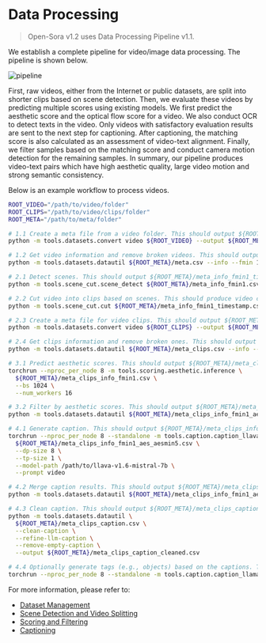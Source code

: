 # Data Processing
>Open-Sora v1.2 uses Data Processing Pipeline v1.1.

We establish a complete pipeline for video/image data processing. The pipeline is shown below.

![pipeline](/assets/readme/report_data_pipeline.png)

First, raw videos,
either from the  Internet or public datasets, are split into shorter clips based on scene detection.
Then, we evaluate these videos by predicting multiple scores using existing models. We first predict the aesthetic score
and the optical flow score for a video. We also conduct OCR to detect texts in the video. Only videos with satisfactory
evaluation results are sent to the next step for captioning. After captioning, the matching score is also calculated as
an assessment of video-text alignment. Finally, we filter samples based on the matching score and
conduct camera motion detection for the remaining samples.
In summary, our pipeline produces video-text pairs which have high aesthetic quality, large video motion and strong
semantic consistency.

Below is an example workflow to process videos.

```bash
ROOT_VIDEO="/path/to/video/folder"
ROOT_CLIPS="/path/to/video/clips/folder"
ROOT_META="/path/to/meta/folder"

# 1.1 Create a meta file from a video folder. This should output ${ROOT_META}/meta.csv
python -m tools.datasets.convert video ${ROOT_VIDEO} --output ${ROOT_META}/meta.csv

# 1.2 Get video information and remove broken videos. This should output ${ROOT_META}/meta_info_fmin1.csv
python -m tools.datasets.datautil ${ROOT_META}/meta.csv --info --fmin 1

# 2.1 Detect scenes. This should output ${ROOT_META}/meta_info_fmin1_timestamp.csv
python -m tools.scene_cut.scene_detect ${ROOT_META}/meta_info_fmin1.csv

# 2.2 Cut video into clips based on scenes. This should produce video clips under ${ROOT_CLIPS}
python -m tools.scene_cut.cut ${ROOT_META}/meta_info_fmin1_timestamp.csv --save_dir ${ROOT_CLIPS}

# 2.3 Create a meta file for video clips. This should output ${ROOT_META}/meta_clips.csv
python -m tools.datasets.convert video ${ROOT_CLIPS} --output ${ROOT_META}/meta_clips.csv

# 2.4 Get clips information and remove broken ones. This should output ${ROOT_META}/meta_clips_info_fmin1.csv
python -m tools.datasets.datautil ${ROOT_META}/meta_clips.csv --info --fmin 1

# 3.1 Predict aesthetic scores. This should output ${ROOT_META}/meta_clips_info_fmin1_aes.csv
torchrun --nproc_per_node 8 -m tools.scoring.aesthetic.inference \
  ${ROOT_META}/meta_clips_info_fmin1.csv \
  --bs 1024 \
  --num_workers 16

# 3.2 Filter by aesthetic scores. This should output ${ROOT_META}/meta_clips_info_fmin1_aes_aesmin5.csv
python -m tools.datasets.datautil ${ROOT_META}/meta_clips_info_fmin1_aes.csv --aesmin 5

# 4.1 Generate caption. This should output ${ROOT_META}/meta_clips_info_fmin1_aes_aesmin5_caption_part*.csv
torchrun --nproc_per_node 8 --standalone -m tools.caption.caption_llava \
  ${ROOT_META}/meta_clips_info_fmin1_aes_aesmin5.csv \
  --dp-size 8 \
  --tp-size 1 \
  --model-path /path/to/llava-v1.6-mistral-7b \
  --prompt video

# 4.2 Merge caption results. This should output ${ROOT_META}/meta_clips_caption.csv
python -m tools.datasets.datautil ${ROOT_META}/meta_clips_info_fmin1_aes_aesmin5_caption_part*.csv --output ${ROOT_META}/meta_clips_caption.csv

# 4.3 Clean caption. This should output ${ROOT_META}/meta_clips_caption_cleaned.csv
python -m tools.datasets.datautil \
  ${ROOT_META}/meta_clips_caption.csv \
  --clean-caption \
  --refine-llm-caption \
  --remove-empty-caption \
  --output ${ROOT_META}/meta_clips_caption_cleaned.csv

# 4.4 Optionally generate tags (e.g., objects) based on the captions. This should output your_output_prefix_{key}.csv
torchrun --nproc_per_node 8 --standalone -m tools.caption.caption_llama3 ${ROOT_META}/meta_clips_caption_cleaned.csv --key objects --output_prefix your_output_prefix

```


For more information, please refer to:
- [Dataset Management](../tools/datasets/README.md)
- [Scene Detection and Video Splitting](../tools/scene_cut/README.md)
- [Scoring and Filtering](../tools/scoring/README.md)
- [Captioning](../tools/caption/README.md)

